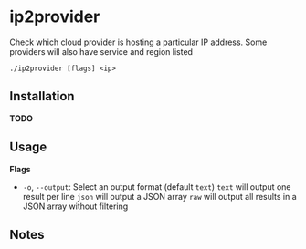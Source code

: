 # ip2provider

Check which cloud provider is hosting a particular IP address. Some providers will also have service and region listed

```
./ip2provider [flags] <ip>
```

## Installation

**TODO**

## Usage

**Flags**

* `-o`, `--output`: Select an output format (default `text`)
	`text` will output one result per line
	`json` will output a JSON array
	`raw` will output all results in a JSON array without filtering

## Notes

